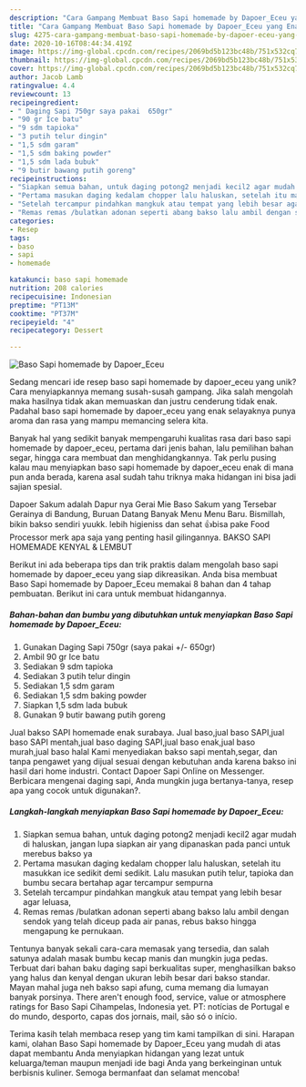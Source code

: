 ```yaml
---
description: "Cara Gampang Membuat Baso Sapi homemade by Dapoer_Eceu yang Enak"
title: "Cara Gampang Membuat Baso Sapi homemade by Dapoer_Eceu yang Enak"
slug: 4275-cara-gampang-membuat-baso-sapi-homemade-by-dapoer-eceu-yang-enak
date: 2020-10-16T08:44:34.419Z
image: https://img-global.cpcdn.com/recipes/2069bd5b123bc48b/751x532cq70/baso-sapi-homemade-by-dapoer_eceu-foto-resep-utama.jpg
thumbnail: https://img-global.cpcdn.com/recipes/2069bd5b123bc48b/751x532cq70/baso-sapi-homemade-by-dapoer_eceu-foto-resep-utama.jpg
cover: https://img-global.cpcdn.com/recipes/2069bd5b123bc48b/751x532cq70/baso-sapi-homemade-by-dapoer_eceu-foto-resep-utama.jpg
author: Jacob Lamb
ratingvalue: 4.4
reviewcount: 13
recipeingredient:
- " Daging Sapi 750gr saya pakai  650gr"
- "90 gr Ice batu"
- "9 sdm tapioka"
- "3 putih telur dingin"
- "1,5 sdm garam"
- "1,5 sdm baking powder"
- "1,5 sdm lada bubuk"
- "9 butir bawang putih goreng"
recipeinstructions:
- "Siapkan semua bahan, untuk daging potong2 menjadi kecil2 agar mudah di haluskan, jangan lupa siapkan air yang dipanaskan pada panci untuk merebus bakso ya"
- "Pertama masukan daging kedalam chopper lalu haluskan, setelah itu masukkan ice sedikit demi sedikit. Lalu masukan putih telur, tapioka dan bumbu secara bertahap agar tercampur sempurna"
- "Setelah tercampur pindahkan mangkuk atau tempat yang lebih besar agar leluasa,"
- "Remas remas /bulatkan adonan seperti abang bakso lalu ambil dengan sendok yang telah diceup pada air panas, rebus bakso hingga mengapung ke pernukaan."
categories:
- Resep
tags:
- baso
- sapi
- homemade

katakunci: baso sapi homemade 
nutrition: 208 calories
recipecuisine: Indonesian
preptime: "PT13M"
cooktime: "PT37M"
recipeyield: "4"
recipecategory: Dessert

---
```



![Baso Sapi homemade by Dapoer_Eceu](https://img-global.cpcdn.com/recipes/2069bd5b123bc48b/751x532cq70/baso-sapi-homemade-by-dapoer_eceu-foto-resep-utama.jpg)

Sedang mencari ide resep baso sapi homemade by dapoer_eceu yang unik? Cara menyiapkannya memang susah-susah gampang. Jika salah mengolah maka hasilnya tidak akan memuaskan dan justru cenderung tidak enak. Padahal baso sapi homemade by dapoer_eceu yang enak selayaknya punya aroma dan rasa yang mampu memancing selera kita.

Banyak hal yang sedikit banyak mempengaruhi kualitas rasa dari baso sapi homemade by dapoer_eceu, pertama dari jenis bahan, lalu pemilihan bahan segar, hingga cara membuat dan menghidangkannya. Tak perlu pusing kalau mau menyiapkan baso sapi homemade by dapoer_eceu enak di mana pun anda berada, karena asal sudah tahu triknya maka hidangan ini bisa jadi sajian spesial.

Dapoer Sakum adalah Dapur nya Gerai Mie Baso Sakum yang Tersebar Gerainya di Bandung, Buruan Datang Banyak Menu Menu Baru. Bismillah, bikin bakso sendiri yuukk. lebih higieniss dan sehat 👍bisa pake Food Processor merk apa saja yang penting hasil gilingannya. BAKSO SAPI HOMEMADE KENYAL &amp; LEMBUT


Berikut ini ada beberapa tips dan trik praktis dalam mengolah baso sapi homemade by dapoer_eceu yang siap dikreasikan. Anda bisa membuat Baso Sapi homemade by Dapoer_Eceu memakai 8 bahan dan 4 tahap pembuatan. Berikut ini cara untuk membuat hidangannya.

<!--inarticleads1-->

##### Bahan-bahan dan bumbu yang dibutuhkan untuk menyiapkan Baso Sapi homemade by Dapoer_Eceu:

1. Gunakan  Daging Sapi 750gr (saya pakai +/- 650gr)
1. Ambil 90 gr Ice batu
1. Sediakan 9 sdm tapioka
1. Sediakan 3 putih telur dingin
1. Sediakan 1,5 sdm garam
1. Sediakan 1,5 sdm baking powder
1. Siapkan 1,5 sdm lada bubuk
1. Gunakan 9 butir bawang putih goreng


Jual bakso SAPI homemade enak surabaya. Jual baso,jual baso SAPI,jual baso SAPI mentah,jual baso daging SAPI,jual baso enak,jual baso murah,jual baso halal Kami menyediakan bakso sapi mentah,segar, dan tanpa pengawet yang dijual sesuai dengan kebutuhan anda karena bakso ini hasil dari home industri. Contact Dapoer Sapi Onlïne on Messenger. Berbicara mengenai daging sapi, Anda mungkin juga bertanya-tanya, resep apa yang cocok untuk digunakan?. 

<!--inarticleads2-->

##### Langkah-langkah menyiapkan Baso Sapi homemade by Dapoer_Eceu:

1. Siapkan semua bahan, untuk daging potong2 menjadi kecil2 agar mudah di haluskan, jangan lupa siapkan air yang dipanaskan pada panci untuk merebus bakso ya
1. Pertama masukan daging kedalam chopper lalu haluskan, setelah itu masukkan ice sedikit demi sedikit. Lalu masukan putih telur, tapioka dan bumbu secara bertahap agar tercampur sempurna
1. Setelah tercampur pindahkan mangkuk atau tempat yang lebih besar agar leluasa,
1. Remas remas /bulatkan adonan seperti abang bakso lalu ambil dengan sendok yang telah diceup pada air panas, rebus bakso hingga mengapung ke pernukaan.


Tentunya banyak sekali cara-cara memasak yang tersedia, dan salah satunya adalah masak bumbu kecap manis dan mungkin juga pedas. Terbuat dari bahan baku daging sapi berkualitas super, menghasilkan bakso yang halus dan kenyal dengan ukuran lebih besar dari bakso standar. Mayan mahal juga neh bakso sapi afung, cuma memang dia lumayan banyak porsinya. There aren&#39;t enough food, service, value or atmosphere ratings for Baso Sapi Cihampelas, Indonesia yet. PT: notícias de Portugal e do mundo, desporto, capas dos jornais, mail, são só o início. 

Terima kasih telah membaca resep yang tim kami tampilkan di sini. Harapan kami, olahan Baso Sapi homemade by Dapoer_Eceu yang mudah di atas dapat membantu Anda menyiapkan hidangan yang lezat untuk keluarga/teman maupun menjadi ide bagi Anda yang berkeinginan untuk berbisnis kuliner. Semoga bermanfaat dan selamat mencoba!
